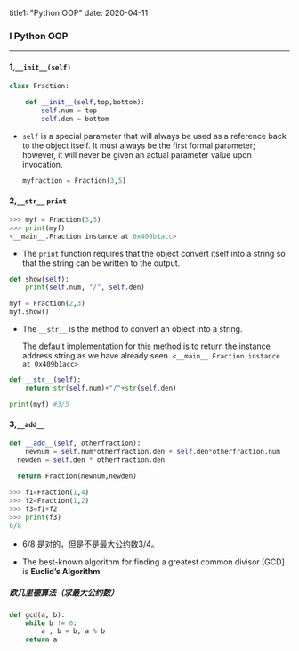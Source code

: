 title1: "Python OOP"
date: 2020-04-11

### I Python OOP
---
#### 1,`__init__(self)`
```python
class Fraction:
		
    def __init__(self,top,bottom):
        self.num = top
        self.den = bottom
```

- `self` is a special parameter that will always be used as a reference back to the object itself. It must always be the first formal parameter; however, it will never be given an actual parameter value upon invocation. 
	
   ```python
   myfraction = Fraction(3,5)
   ```
#### 2,`__str__` `print`
```python
>>> myf = Fraction(3,5)
>>> print(myf)
<__main__.Fraction instance at 0x409b1acc>
```
- The `print` function requires that the object convert itself into a string so that the string can be written to the output. 

```python
def show(self):
    print(self.num, "/", self.den)

myf = Fraction(2,3)
myf.show()
```

- The `__str__` is the method to convert an object into a string.

  The default implementation for this method is to return the instance address string as we have already seen. `<__main__.Fraction instance at 0x409b1acc>`

```python
def __str__(self):
    return str(self.num)+"/"+str(self.den)

print(myf) #3/5
```

#### 3,`__add__` 
```python
def __add__(self, otherfraction):
	newnum = self.num*otherfraction.den + self.den*otherfraction.num
  newden = self.den * otherfraction.den
  
  return Fraction(newnum,newden)

>>> f1=Fraction(1,4)
>>> f2=Fraction(1,2)
>>> f3=f1+f2
>>> print(f3)
6/8
```

- 6/8 是对的，但是不是最大公约数3/4。

- The best-known algorithm for finding a greatest common divisor [GCD] is **Euclid’s Algorithm** 

##### 欧几里德算法（求最大公约数）

```python
def gcd(a, b):
    while b != 0:
        a , b = b, a % b
    return a 
```









